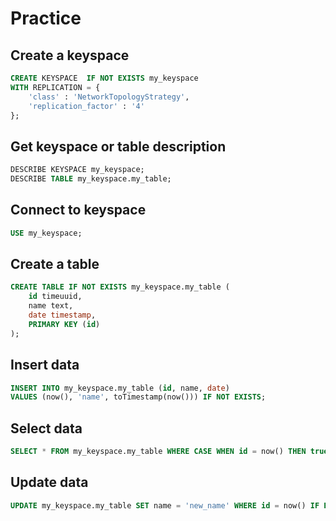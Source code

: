 # Practice 

## Create a keyspace

```sql
CREATE KEYSPACE  IF NOT EXISTS my_keyspace
WITH REPLICATION = {
    'class' : 'NetworkTopologyStrategy',
    'replication_factor' : '4'
};
```

## Get keyspace or table description

```sql
DESCRIBE KEYSPACE my_keyspace;
DESCRIBE TABLE my_keyspace.my_table;
``` 

## Connect to keyspace

```sql 
USE my_keyspace;
```

## Create a table

```sql
CREATE TABLE IF NOT EXISTS my_keyspace.my_table (
    id timeuuid,
    name text,
    date timestamp,
    PRIMARY KEY (id)
);
```


## Insert data

```sql
INSERT INTO my_keyspace.my_table (id, name, date) 
VALUES (now(), 'name', toTimestamp(now())) IF NOT EXISTS;
```

## Select data

```sql
SELECT * FROM my_keyspace.my_table WHERE CASE WHEN id = now() THEN true ELSE false END;
```

## Update data

```sql
UPDATE my_keyspace.my_table SET name = 'new_name' WHERE id = now() IF EXISTS;
```



